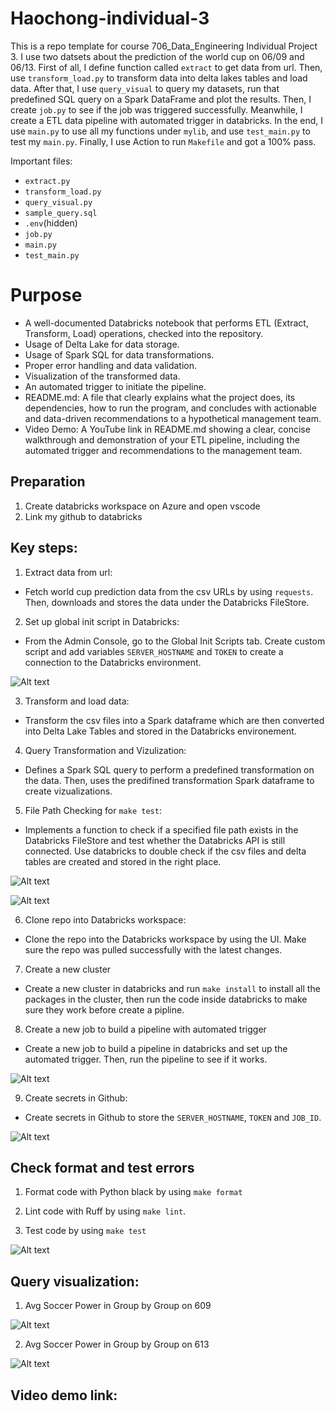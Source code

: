 # Haochong-individual-3 
This is a repo template for course 706_Data_Engineering Individual Project 3. I use two datsets about the prediction of the world cup on 06/09 and 06/13. First of all, I define function called `extract` to get data from url. Then, use `transform_load.py` to transform data into delta lakes tables and load data. After that, I use `query_visual` to query my datasets, run that predefined SQL query on a Spark DataFrame and plot the results. Then, I create `job.py` to see if the job was triggered successfully. Meanwhile, I create a ETL data pipeline with automated trigger in databricks. In the end, I use `main.py` to use all my functions under `mylib`, and use `test_main.py` to test my `main.py`. Finally, I use Action to run `Makefile` and got a 100% pass. 

Important files:
* `extract.py`
* `transform_load.py`
* `query_visual.py`
* `sample_query.sql`
* `.env`(hidden)
* `job.py`
* `main.py`
* `test_main.py`

# Purpose
- A well-documented Databricks notebook that performs ETL (Extract, Transform, Load) operations, checked into the repository.
- Usage of Delta Lake for data storage.
- Usage of Spark SQL for data transformations.
- Proper error handling and data validation.
- Visualization of the transformed data.
- An automated trigger to initiate the pipeline.
- README.md: A file that clearly explains what the project does, its dependencies, how to run the program, and concludes with actionable and data-driven recommendations to a hypothetical management team.
- Video Demo: A YouTube link in README.md showing a clear, concise walkthrough and demonstration of your ETL pipeline, including the automated trigger and recommendations to the management team.



## Preparation 
1. Create databricks workspace on Azure and open vscode
2. Link my github to databricks 

## Key steps:
1. Extract data from url:
- Fetch world cup prediction data from the csv URLs by using `requests`. Then, downloads and stores the data under the Databricks FileStore.

2. Set up global init script in Databricks:
- From the Admin Console, go to the Global Init Scripts tab. Create custom script and add variables `SERVER_HOSTNAME` and `TOKEN` to create a connection to the Databricks environment.

![Alt text](<Global init.png>)

3. Transform and load data:
- Transform the csv files into a Spark dataframe which are then converted into Delta Lake Tables and stored in the Databricks environement.

4. Query Transformation and Vizulization:
- Defines a Spark SQL query to perform a predefined transformation on the data. Then, uses the predifined transformation Spark dataframe to create vizualizations.

5. File Path Checking for `make test`:
- Implements a function to check if a specified file path exists in the Databricks FileStore and test whether the Databricks API is still connected. Use databricks to double check if the csv files and delta tables are created and stored in the right place.

![Alt text](Filestore.png)

![Alt text](<delta tables.png>)

6. Clone repo into Databricks workspace:
- Clone the repo into the Databricks workspace by using the UI. Make sure the repo was pulled successfully with the latest changes.

7. Create a new cluster
- Create a new cluster in databricks and run `make install` to install all the packages in the cluster, then run the code inside databricks to make sure they work before create a pipline.

8. Create a new job to build a pipeline with automated trigger
- Create a new job to build a pipeline in databricks and set up the automated trigger. Then, run the pipeline to see if it works.

![Alt text](pipeline.png)

9. Create secrets in Github:
- Create secrets in Github to store the `SERVER_HOSTNAME`, `TOKEN` and `JOB_ID`.

![Alt text](secrets.png)

## Check format and test errors
1. Format code with Python black by using `make format`

2. Lint code with Ruff by using `make lint`. 

3. Test code by using `make test`


![Alt text](<截屏2023-11-13 下午7.43.31.png>)


## Query visualization:
1. Avg Soccer Power in Group by Group on 609

![Alt text](qv1.png)

2. Avg Soccer Power in Group by Group on 613

![Alt text](qv2.png)

## Video demo link:





